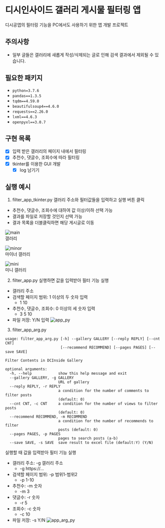 # 디시인사이드 갤러리 게시물 필터링 앱
디시공앱의 필터링 기능을 PC에서도 사용하기 위한 앱 개발 프로젝트

## 주의사항
- 일부 글들은 갤러리에 새롭게 작성/삭제되는 글로 인해 검색 결과에서 제외될 수 있습니다.

## 필요한 패키지
- `python=3.7.6`
- `pandas==1.3.5`
- `tqdm==4.59.0`
- `beautifulsoup4==4.6.0`
- `requests==2.26.0`
- `lxml==4.6.3`
- `openpyxl==3.0.7`

## 구현 목록
- [x] 입력 받은 갤러리의 페이지 내에서 필터링
- [x] 추천수, 댓글수, 조회수에 따라 필터링
- [x] tkinter를 이용한 GUI 개발
  - [x] log 남기기

## 실행 예시
1. filter_app_tkinter.py
갤러리 주소와 필터값들을 입력하고 실행 버튼 클릭
- 추천수, 댓글수, 조회수에 대하여 값 이상/이하 선택 가능
- 결과를 파일로 저장할 것인지 선택 가능
- 결과 목록을 더블클릭하면 해당 게시글로 이동

![main](https://user-images.githubusercontent.com/102043866/159496136-f2e03bac-2a10-4c32-b778-ee43f74e6bb9.png)  
갤러리

![minor](https://user-images.githubusercontent.com/102043866/159496149-2ea1d20e-4182-4714-8fdb-540ebe59665b.png)  
마이너 갤러리

![mini](https://user-images.githubusercontent.com/102043866/159496145-2fffef8f-c76c-4bb7-88f6-6ab865c77b61.png)  
미니 갤러리



2. filter_app.py
실행하면 값을 입력받아 필터 기능 실행
- 갤러리 주소
- 검색할 페이지 범위: 1 이상의 두 숫자 입력
  - 1 10
- 추천수, 댓글수, 조회수: 0 이상의 세 숫자 입력
  - 3 5 10
- 파일 저장: Y/N 입력
![app_py](https://user-images.githubusercontent.com/102043866/159292809-5f0af79a-5dee-473e-860b-881149938f3d.png)


3. filter_app_arg.py
```
usage: filter_app_arg.py [-h] --gallery GALLERY [--reply REPLY] [--cnt CNT]
                         [--recommend RECOMMEND] [--pages PAGES] [--save SAVE]

Filter Contents in DCInside Gallery

optional arguments:
  -h, --help            show this help message and exit
  --gallery GALLERY, -g GALLERY
                        URL of gallery
  --reply REPLY, -r REPLY
                        a condition for the number of comments to filter posts
                        (default: 0)
  --cnt CNT, -c CNT     a condition for the number of views to filter posts
                        (default: 0)
  --recommend RECOMMEND, -m RECOMMEND
                        a condition for the number of recommends to filter
                        posts (default: 0)
  --pages PAGES, -p PAGES
                        pages to search posts (a-b)
  --save SAVE, -s SAVE  save result to excel file (default:Y) (Y/N)
```
실행할 때 값을 입력받아 필터 기능 실행
- 갤러리 주소: -g 갤러리 주소
  - -g https://...
- 검색할 페이지 범위: -p 범위1-범위2
  - -p 1-10
- 추천수: -m 숫자
  - -m 3
- 댓글수: -r 숫자
  - -r 5
- 조회수: -c 숫자
  - -c 10
- 파일 저장: -s Y/N
![app_arg_py](https://user-images.githubusercontent.com/102043866/159292860-cd44ef37-4e93-4113-bfc3-4fe904490ca4.png)
